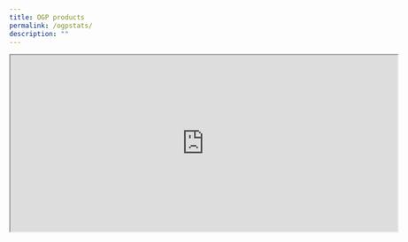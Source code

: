 ```yaml
---
title: OGP products
permalink: /ogpstats/
description: ""
---
```

<iframe height="320" width="700" src="https://docs.google.com/spreadsheets/d/e/2PACX-1vQss53oXaqIxi_wjXsOuTwdb1ufvbuBf0cfg8DtFZvMMgUeyzLItMTS84hMw45qOkxNQZYI22o_YFxA/pubhtml?gid=0&amp;single=true&amp;widget=true&amp;headers=true"></iframe>